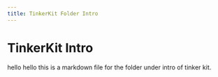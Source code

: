 ```yaml
---
title: TinkerKit Folder Intro
---
```


# TinkerKit Intro
hello hello this is a markdown file for the folder under intro of tinker kit.


